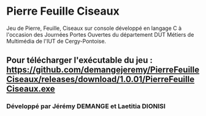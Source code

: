 # Pierre Feuille Ciseaux

Jeu de Pierre, Feuille, Ciseaux sur console développé en langage C à l'occasion des Journées Portes Ouvertes du département DUT Métiers de Multimédia de l'IUT de Cergy-Pontoise.

## Pour télécharger l'exécutable du jeu : https://github.com/demangejeremy/PierreFeuilleCiseaux/releases/download/1.0.01/PierreFeuilleCiseaux.exe

### Développé par Jérémy DEMANGE et Laetitia DIONISI
